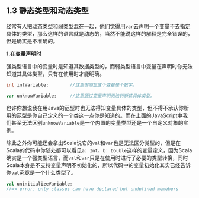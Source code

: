 ## 1.3 静态类型和动态类型




经常有人把动态类型和弱类型混在一起，他们觉得用`var`去声明一个变量不去指定具体的类型，那么这样的语言就是动态的，当然不能说这样的解释是完全错误的，但是确实是不准确的。

**1.在变量声明时**

强类型语言中的变量时是知道其数据类型的，而弱类型语言中变量在声明时你无法知道其具体类型，只有在使用时才能明确。

```java
int intVariable;        //这里很明显这个变量是个数字。   
```
```javascript
var unknowVariable;     //这里通过变量声明无法判断其具体类型。
```
也许你想说我在用Java的范型时也无法得知变量具体的类型，但不得不承认你所用的范型是你自己定义的一个类这一点你是知道的。而在上面的JavaScript中我们甚至无法区别`unknowVariable`是一个内置的变量类型还是一个自定义对象的实例。

除此之外你可能还会拿出Scala说它的`val`和`var`也是无法区分类型的，但是在Scala的代码中你随处都可以看见`a: Int`、`b: Double`这样的变量定义，因为Scala确实是一个强类型语言，而`val`和`var`只是在使用时进行了必要的类型转换，同时Scala本身是不支持变量声明不初始化的，所以代码中的变量初始化其实已经告诉你`val`究竟是一个什么类型了。
```scala
val uninitializeVariable;       
//=> error: only classes can have declared but undefined memebers
```
